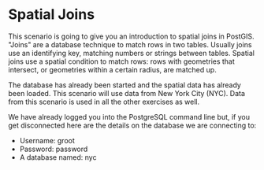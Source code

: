 # Spatial Joins

This scenario is going to give you an introduction to spatial joins in PostGIS. "Joins" are a database technique to match rows in two tables. Usually joins use an identifying key, matching numbers or strings between tables. Spatial joins use a spatial condition to match rows: rows with geometries that intersect, or geometries within a certain radius, are matched up.
 
The database has already been started and the spatial data has already been loaded. This scenario will use data from New York City (NYC). Data from this scenario is used in all the other exercises as well.

We have already logged you into the PostgreSQL command line but, if you get disconnected here are the details on the database we are connecting to:

* Username: groot
* Password: password
* A database named: nyc

